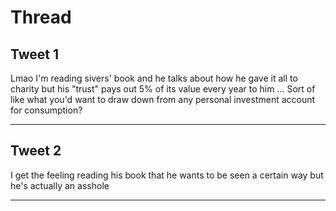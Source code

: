 # Thread

## Tweet 1

Lmao I'm reading sivers' book and he talks about how he gave it all to charity but his "trust" pays out 5% of its value every year to him ... Sort of like what you'd want to draw down from any personal investment account for consumption?

---

## Tweet 2

I get the feeling reading his book that he wants to be seen a certain way but he's actually an asshole

---

